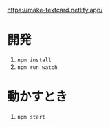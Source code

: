 https://make-textcard.netlify.app/

# 開発

1. `npm install`
1. `npm run watch`

# 動かすとき

1. `npm start`
